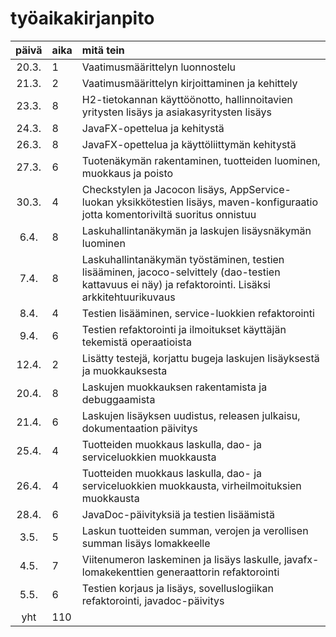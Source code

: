 # työaikakirjanpito

| päivä | aika | mitä tein  |
| :----:|:-----| :-----|
| 20.3. | 1    | Vaatimusmäärittelyn luonnostelu |
| 21.3. | 2    | Vaatimusmäärittelyn kirjoittaminen ja kehittely |
| 23.3. | 8    | H2-tietokannan käyttöönotto, hallinnoitavien yritysten lisäys ja asiakasyritysten lisäys |
| 24.3. | 8    | JavaFX-opettelua ja kehitystä |
| 26.3. | 8    | JavaFX-opettelua ja käyttöliittymän kehitystä |
| 27.3. | 6    | Tuotenäkymän rakentaminen, tuotteiden luominen, muokkaus ja poisto |
| 30.3. | 4    | Checkstylen ja Jacocon lisäys, AppService-luokan yksikkötestien lisäys, maven-konfiguraatio jotta komentoriviltä suoritus onnistuu |
| 6.4. | 8    | Laskuhallintanäkymän ja laskujen lisäysnäkymän luominen |
| 7.4. | 8    | Laskuhallintanäkymän työstäminen, testien lisääminen, jacoco-selvittely (dao-testien kattavuus ei näy) ja refaktorointi. Lisäksi arkkitehtuurikuvaus |
| 8.4. | 4    | Testien lisääminen, service-luokkien refaktorointi |
| 9.4. | 6    | Testien refaktorointi ja ilmoitukset käyttäjän tekemistä operaatioista |
| 12.4. | 2    | Lisätty testejä, korjattu bugeja laskujen lisäyksestä ja muokkauksesta |
| 20.4. | 8    | Laskujen muokkauksen rakentamista ja debuggaamista |
| 21.4. | 6    | Laskujen lisäyksen uudistus, releasen julkaisu, dokumentaation päivitys |
| 25.4. | 4    | Tuotteiden muokkaus laskulla, dao- ja serviceluokkien muokkausta |
| 26.4. | 4    | Tuotteiden muokkaus laskulla, dao- ja serviceluokkien muokkausta, virheilmoituksien muokkausta |
| 28.4. | 6    | JavaDoc-päivityksiä ja testien lisäämistä |
| 3.5. | 5    | Laskun tuotteiden summan, verojen ja verollisen summan lisäys lomakkeelle |
| 4.5. | 7    | Viitenumeron laskeminen ja lisäys laskulle, javafx-lomakekenttien generaattorin refaktorointi |
| 5.5. | 6    | Testien korjaus ja lisäys, sovelluslogiikan refaktorointi, javadoc-päivitys |
| yht   | 110    | | 

